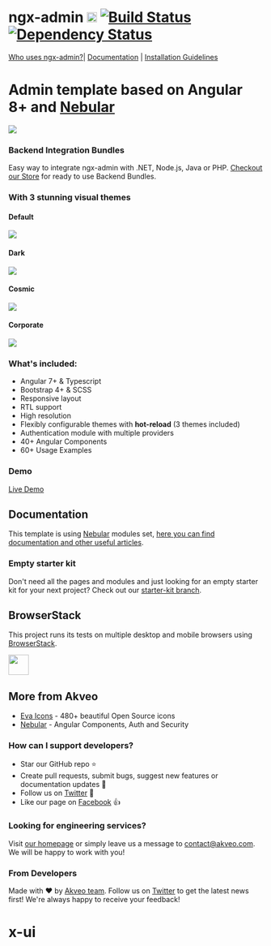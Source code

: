 # ngx-admin [<img src="https://i.imgur.com/oMcxwZ0.png" alt="Eva Design System" height="20px" />](https://eva.design) [![Build Status](https://travis-ci.org/akveo/ngx-admin.svg?branch=master)](https://travis-ci.org/akveo/ngx-admin) [![Dependency Status](https://david-dm.org/akveo/ngx-admin/status.svg)](https://david-dm.org/akveo/ng2-admin)

[Who uses ngx-admin?](https://github.com/akveo/ngx-admin/issues/1645)| [Documentation](https://akveo.github.io/ngx-admin/?utm_source=github&utm_medium=ngx_admin_readme&utm_campaign=themes) | [Installation Guidelines](https://akveo.github.io/ngx-admin/docs/getting-started/what-is-ngxadmin?utm_source=github&utm_medium=ngx_admin_readme&utm_campaign=themes)

# Admin template based on Angular 8+ and <a href="https://github.com/akveo/nebular">Nebular</a>
<a target="_blank" href="http://akveo.com/ngx-admin/pages/dashboard?theme=corporate&utm_source=github&utm_medium=ngx_admin_readme&utm_campaign=main_pic"><img src="https://i.imgur.com/mFdqvgG.png"/></a>

### Backend Integration Bundles
Easy way to integrate ngx-admin with .NET, Node.js, Java or PHP. [Checkout our Store](https://store.akveo.com/?utm_source=github&utm_medium=ngx_admin_readme) for ready to use Backend Bundles.


### With 3 stunning visual themes



#### Default
<a target="_blank" href="http://akveo.com/ngx-admin/pages/dashboard?theme=default&utm_source=github&utm_medium=ngx_admin_readme&utm_campaign=themes"><img src="https://i.imgur.com/Kn3xDKQ.png"/></a>

#### Dark
<a target="_blank" href="http://akveo.com/ngx-admin/pages/dashboard?theme=dark&utm_source=github&utm_medium=ngx_admin_readme&utm_campaign=themes"><img src="https://i.imgur.com/ZM0bJei.png"/></a>

#### Cosmic
<a target="_blank" href="http://akveo.com/ngx-admin/pages/dashboard?theme=cosmic&utm_source=github&utm_medium=ngx_admin_readme&utm_campaign=themes"><img src="https://i.imgur.com/iJu2YDF.png"/></a>

#### Corporate
<a target="_blank" href="http://akveo.com/ngx-admin/pages/dashboard?theme=corporate&utm_source=github&utm_medium=ngx_admin_readme&utm_campaign=themes"><img src="https://i.imgur.com/GpUt6NW.png"/></a>

### What's included:

- Angular 7+ & Typescript
- Bootstrap 4+ & SCSS
- Responsive layout
- RTL support
- High resolution
- Flexibly configurable themes with **hot-reload** (3 themes included)
- Authentication module with multiple providers
- 40+ Angular Components
- 60+ Usage Examples

### Demo

<a target="_blank" href="http://akveo.com/ngx-admin/">Live Demo</a>

## Documentation
This template is using [Nebular](https://github.com/akveo/nebular) modules set, [here you can find documentation and other useful articles](https://akveo.github.io/nebular/docs/guides/install-based-on-starter-kit).

### Empty starter kit
Don't need all the pages and modules and just looking for an empty starter kit for your next project? Check out our [starter-kit branch](https://github.com/akveo/ngx-admin/tree/starter-kit).

## BrowserStack
This project runs its tests on multiple desktop and mobile browsers using [BrowserStack](http://www.browserstack.com).

<img src="https://cloud.githubusercontent.com/assets/131406/22254249/534d889e-e254-11e6-8427-a759fb23b7bd.png" height="40" />

## More from Akveo

- [Eva Icons](https://github.com/akveo/eva-icons) - 480+ beautiful Open Source icons
- [Nebular](https://github.com/akveo/nebular) - Angular Components, Auth and Security

### How can I support developers?
- Star our GitHub repo :star:
- Create pull requests, submit bugs, suggest new features or documentation updates :wrench:
- Follow us on [Twitter](https://twitter.com/akveo_inc) :feet:
- Like our page on [Facebook](https://www.facebook.com/akveo/) :thumbsup:

### Looking for engineering services? 
Visit [our homepage](http://akveo.com/) or simply leave us a message to [contact@akveo.com](mailto:contact@akveo.com). We will be happy to work with you!

### From Developers
Made with :heart: by [Akveo team](http://akveo.com/). Follow us on [Twitter](https://twitter.com/akveo_inc) to get the latest news first!
We're always happy to receive your feedback!
# x-ui
